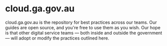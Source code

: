 # cloud.ga.gov.au
cloud.ga.gov.au is the repository for best practices across our teams. Our guides are open source, and you're free to use them as you wish. Our hope is that other digital service teams — both inside and outside the government — will adopt or modify the practices outlined here.
